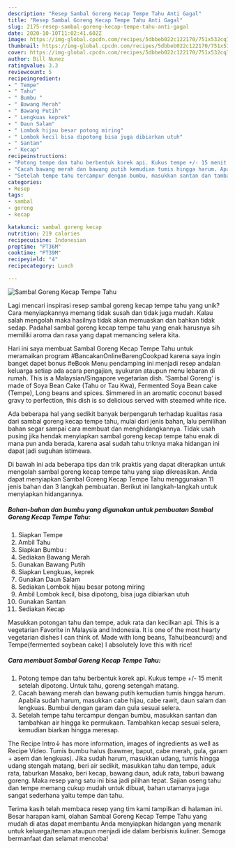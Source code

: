 ```yaml
---
description: "Resep Sambal Goreng Kecap Tempe Tahu Anti Gagal"
title: "Resep Sambal Goreng Kecap Tempe Tahu Anti Gagal"
slug: 2175-resep-sambal-goreng-kecap-tempe-tahu-anti-gagal
date: 2020-10-10T11:02:41.602Z
image: https://img-global.cpcdn.com/recipes/5dbbeb022c122170/751x532cq70/sambal-goreng-kecap-tempe-tahu-foto-resep-utama.jpg
thumbnail: https://img-global.cpcdn.com/recipes/5dbbeb022c122170/751x532cq70/sambal-goreng-kecap-tempe-tahu-foto-resep-utama.jpg
cover: https://img-global.cpcdn.com/recipes/5dbbeb022c122170/751x532cq70/sambal-goreng-kecap-tempe-tahu-foto-resep-utama.jpg
author: Bill Nunez
ratingvalue: 3.3
reviewcount: 5
recipeingredient:
- " Tempe"
- " Tahu"
- " Bumbu "
- " Bawang Merah"
- " Bawang Putih"
- " Lengkuas keprek"
- " Daun Salam"
- " Lombok hijau besar potong miring"
- " Lombok kecil bisa dipotong bisa juga dibiarkan utuh"
- " Santan"
- " Kecap"
recipeinstructions:
- "Potong tempe dan tahu berbentuk korek api. Kukus tempe +/- 15 menit setelah dipotong. Untuk tahu, goreng setengah matang."
- "Cacah bawang merah dan bawang putih kemudian tumis hingga harum. Apabila sudah harum, masukkan cabe hijau, cabe rawit, daun salam dan lengkuas. Bumbui dengan garam dan gula sesuai selera."
- "Setelah tempe tahu tercampur dengan bumbu, masukkan santan dan tambahkan air hingga ke permukaan. Tambahkan kecap sesuai selera, kemudian biarkan hingga meresap."
categories:
- Resep
tags:
- sambal
- goreng
- kecap

katakunci: sambal goreng kecap 
nutrition: 219 calories
recipecuisine: Indonesian
preptime: "PT36M"
cooktime: "PT39M"
recipeyield: "4"
recipecategory: Lunch

---
```



![Sambal Goreng Kecap Tempe Tahu](https://img-global.cpcdn.com/recipes/5dbbeb022c122170/751x532cq70/sambal-goreng-kecap-tempe-tahu-foto-resep-utama.jpg)

Lagi mencari inspirasi resep sambal goreng kecap tempe tahu yang unik? Cara menyiapkannya memang tidak susah dan tidak juga mudah. Kalau salah mengolah maka hasilnya tidak akan memuaskan dan bahkan tidak sedap. Padahal sambal goreng kecap tempe tahu yang enak harusnya sih memiliki aroma dan rasa yang dapat memancing selera kita.

Hari ini saya membuat Sambal Goreng Kecap Tempe Tahu untuk meramaikan program #BancakanOnlineBarengCookpad karena saya ingin banget dapet bonus #eBook Menu pendamping ini menjadi resep andalan keluarga setiap ada acara pengajian, syukuran ataupun menu lebaran di rumah. This is a Malaysian/Singapore vegetarian dish. &#39;Sambal Goreng&#39; is made of Soya Bean Cake (Tahu or Tau Kwa), Fermented Soya Bean cake (Tempe), Long beans and spices. Simmered in an aromatic coconut based gravy to perfection, this dish is so delicious served with steamed white rice.

Ada beberapa hal yang sedikit banyak berpengaruh terhadap kualitas rasa dari sambal goreng kecap tempe tahu, mulai dari jenis bahan, lalu pemilihan bahan segar sampai cara membuat dan menghidangkannya. Tidak usah pusing jika hendak menyiapkan sambal goreng kecap tempe tahu enak di mana pun anda berada, karena asal sudah tahu triknya maka hidangan ini dapat jadi suguhan istimewa.


Di bawah ini ada beberapa tips dan trik praktis yang dapat diterapkan untuk mengolah sambal goreng kecap tempe tahu yang siap dikreasikan. Anda dapat menyiapkan Sambal Goreng Kecap Tempe Tahu menggunakan 11 jenis bahan dan 3 langkah pembuatan. Berikut ini langkah-langkah untuk menyiapkan hidangannya.

<!--inarticleads1-->

##### Bahan-bahan dan bumbu yang digunakan untuk pembuatan Sambal Goreng Kecap Tempe Tahu:

1. Siapkan  Tempe
1. Ambil  Tahu
1. Siapkan  Bumbu :
1. Sediakan  Bawang Merah
1. Gunakan  Bawang Putih
1. Siapkan  Lengkuas, keprek
1. Gunakan  Daun Salam
1. Sediakan  Lombok hijau besar potong miring
1. Ambil  Lombok kecil, bisa dipotong, bisa juga dibiarkan utuh
1. Gunakan  Santan
1. Sediakan  Kecap


Masukkan potongan tahu dan tempe, aduk rata dan kecilkan api. This is a vegetarian Favorite in Malaysia and Indonesia. It is one of the most hearty vegetarian dishes I can think of. Made with long beans, Tahu(beancurd) and Tempe(fermented soybean cake) I absolutely love this with rice! 

<!--inarticleads2-->

##### Cara membuat Sambal Goreng Kecap Tempe Tahu:

1. Potong tempe dan tahu berbentuk korek api. Kukus tempe +/- 15 menit setelah dipotong. Untuk tahu, goreng setengah matang.
1. Cacah bawang merah dan bawang putih kemudian tumis hingga harum. Apabila sudah harum, masukkan cabe hijau, cabe rawit, daun salam dan lengkuas. Bumbui dengan garam dan gula sesuai selera.
1. Setelah tempe tahu tercampur dengan bumbu, masukkan santan dan tambahkan air hingga ke permukaan. Tambahkan kecap sesuai selera, kemudian biarkan hingga meresap.


The Recipe Intro↓ has more information, images of ingredients as well as Recipe Video. Tumis bumbu halus (bawmer, baput, cabe merah, gula, garam + asem dan lengkuas). Jika sudah harum, masukkan udang, tumis hingga udang stengah matang, beri air sedikit, masukkan tahu dan tempe, aduk rata, taburkan Masako, beri kecap, bawang daun, aduk rata, taburi bawang goreng. Maka resep yang satu ini bisa jadi pilihan tepat. Sajian oseng tahu dan tempe memang cukup mudah untuk dibuat, bahan utamanya juga sangat sederhana yaitu tempe dan tahu. 

Terima kasih telah membaca resep yang tim kami tampilkan di halaman ini. Besar harapan kami, olahan Sambal Goreng Kecap Tempe Tahu yang mudah di atas dapat membantu Anda menyiapkan hidangan yang menarik untuk keluarga/teman ataupun menjadi ide dalam berbisnis kuliner. Semoga bermanfaat dan selamat mencoba!
